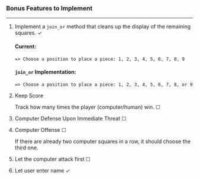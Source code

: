 ### Bonus Features to Implement
---

1. Implement a `join_or` method that cleans up the display of the remaining squares. &check;

    #### Current:
    `=> Choose a position to place a piece: 1, 2, 3, 4, 5, 6, 7, 8, 9`

    #### `join_or` Implementation:

    `=> Choose a position to place a piece: 1, 2, 3, 4, 5, 6, 7, 8, or 9`

2. Keep Score

    Track how many times the player (computer/human) win. &#9744;

3. Computer Defense Upon
    Immediate Threat &#9744;

4. Computer Offense &#9744;

    If there are already two computer squares in a row, it should choose the third one.

5. Let the computer attack first &#9744;

6. Let user enter name &check;



